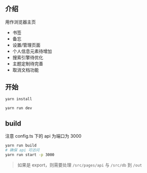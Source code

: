 ## 介绍

用作浏览器主页

- 书签
- 备忘
- 设置/管理页面
- 个人信息元素待增加
- 搜索引擎待优化
- 主题定制待完善
- 取消文档功能

## 开始

```sh
yarn install

yarn run dev
```

## build

注意 config.ts 下的 api 为端口为 3000

```sh
yarn run build
# 确保 api 可访问
yarn run start -p 3000
```

> 如果是 export，则需要处理 `/src/pages/api` 与 `/src/db` 到 `/out`
